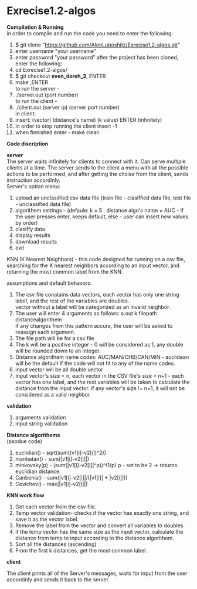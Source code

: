 # Exrecise1.2-algos   

**Compilation & Running**  
in order to compile and run the code you need to enter the following:
1. $ git clone "https://github.com/AlonLuboshitz/Exrecise1.2-algos.git"
2. enter username "your username"
3. enter password "your password"
after the project has been cloned, enter the following:
4. cd Exrecise1.2-algos/
5. $ git checkout **even_dereh_3**, ENTER
6. make ,ENTER    
 to run the server - 
7. ./server.out (port number)    
to run the client -
8. ./client.out (server ip) (server port number)    
in client:
9. insert: (vector) (distance's name) (k value) ENTER (infinitely)
10. in order to stop running the client insert -1
11. when finnished enter -  make clean    


**Code discription**   

**server**    
 The server waits infinitely for clients to connect with it. Can serve multiple clients at a time. The server sends to the client a menu with all the possible actions to be performed, and after getting the choise from the client, sends instruction accordinly.    
 Server's option menu:    
 1. upload an unclasiified csv data file (train file - clasiffied data file, test file - unclassified data file)   
 2. algorithem settings - (defaule: k = 5 , distance algo's name = AUC - if the user presses enter, keeps default, else - user can insert new values by order)     
 3. clasiffy data    
 4. display results    
 5. download results    
 8. exit
 
 KNN (K Nearest Neighbors) -
 this code designed for running on a csv file, searching for the K nearest neighbors according to an input vector, and returning the most common label from the KNN. 
 
 assumptions and default behavors:
 1. The csv file conatains data vectors, each vector has only one string label, and the rest of the variables are doubles.   
 vector without a label will be categorized as an invalid neighbor.  
 2. The user will enter 4 arguments as follows: a.out k filepath distancealgorithem  
 if any changes from this pattern accure, the user will be asked to reassign each argument.  
 3. The file path will be for a csv file 
 4. The k will be a positive integer - 0 will be considered as 1, any double will be rounded down to an integer.
 5. Distance algorithem name codes: AUC/MAN/CHB/CAN/MIN - auclidean will be the default if the code will not fit to any of the name codes.
 6. input vector will be all double vector
 7. Input vector's size = n, each vector in the CSV file's size = n+1 - each vector has one label, and the rest variables will be taken to calculate the distance from the input vector. if any vector's size != n+1, it will not be considered as a valid neighbor.

**validation**  
1. arguments validation
2. input string validation 
                
**Distance algorithems**   
(psodue code)
1. euclidian() - sqrt(sum((v1[i]-v2[i])^2))
2. manhatan() - sum(|v1[i]-v2[i]|)
3. minkovsky(p) - (sum(|v1[i]-v2[i]|^p))^(1/p)
              p - set to be 2 -> returns euclidian distance.
4. Canberra() - sum(|v1[i]-v2[i]|/(|v1[i]| + |v2[i]|))
5. Cevichev() - max(|v1[i]-v2[i]|)

**KNN work flow**
1. Get each vector from the csv file. 
2. Temp vector validation- checks if the vector has exactly one string, and save it as the vector label.
3. Remove the label from the vector and convert all variables to doubles.
4. if the temp vector has the same size as the input vector, calculate the distance from temp to input according to the distance algorithem.
5. Sort all the distances (ascending)
6. From the first k distances, get the most common label.      

**client**

The client prints all of the Server's messages, waits for input from the user acoordinly and sends it back to the server. 





